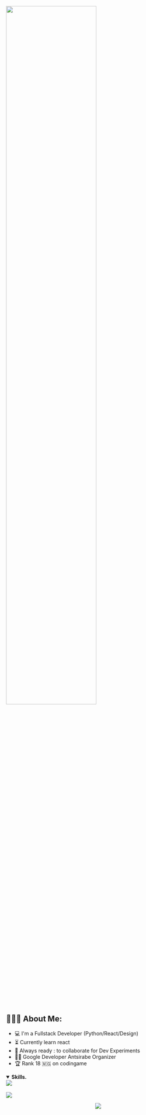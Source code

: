 <img src="https://readme-typing-svg.demolab.com?font=Inconsolata&weight=500&size=50&duration=4000&pause=300&color=4dffb5&center=true&vCenter=true&multiline=true&repeat=false&random=false&width=1300&height=140&lines=Hello+;I'm+Luca%2C+a+Python+and+React+developer" width="70%" />

<h2 align="left">👨🏻‍💻 About Me:</h2>

- :computer: I'm a Fullstack Developer (Python/React/Design)
- :hourglass_flowing_sand: Currently learn react
- :rocket: Always ready : to collaborate for Dev Experiments
- :man_technologist: Google Developer Antsirabe Organizer
- :trophy: Rank 18 🇲🇬 on codingame
<details open>
    <summary align="left">
        <b align="center">Skills.</b>
    </summary>
    <img src="assets/borderseparator.gif"/>
    <br/>
    <br/>
    <div>
        <img src="https://skillicons.dev/icons?i=python,django,react,html,css,js,figma,tailwind,bootstrap,git,github,mysql,postgres"/>
    </div>
</details>
<p align="center">
  <img src ="https://github-readme-streak-stats.herokuapp.com?user=LucaZH&theme=darcula&hide_border=true&background=FFFFFF00">
</p>
